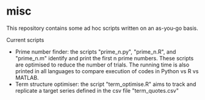 # misc
This repository contains some ad hoc scripts written on an as-you-go basis.

Current scripts 
- Prime number finder: the scripts "prime_n.py", "prime_n.R", and "prime_n.m" identify and print the first n prime numbers. These scripts are optimised to reduce the number of trials. The running time is also printed in all languages to compare execution of codes in Python vs R vs MATLAB. 
- Term structure optimiser: the script "term_optimise.R" aims to track and replicate a target series defined in the csv file "term_quotes.csv"
